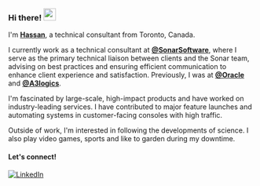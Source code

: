 ### Hi there! <img src="https://emojis.slackmojis.com/emojis/images/1536351075/4594/blob-wave.gif" width="25"/>

I'm [**Hassan**](https://hassannaveed.com), a technical consultant from Toronto, Canada.

I currently work as a technical consultant at [**@SonarSoftware**](https://github.com/sonarsoftwareinc), where I serve as the primary technical liaison between clients and the Sonar team, advising on best practices and ensuring efficient communication to enhance client experience and satisfaction. Previously, I was at [**@Oracle**](https://github.com/oracle) and [**@A3logics**](https://www.a3logics.com/).

I'm fascinated by large-scale, high-impact products and have worked on industry-leading services. I have contributed to major feature launches and automating systems in customer-facing consoles with high traffic.

Outside of work, I'm interested in following the developments of science. I also play video games, sports and like to garden during my downtime.

#### Let's connect!
[<img alt="LinkedIn" src="https://img.shields.io/badge/LinkedIn-%230E76A8.svg?&style=for-the-badge&logo=LinkedIn&logoColor=white" />](https://www.linkedin.com/in/hassan-n-320b70174/)
